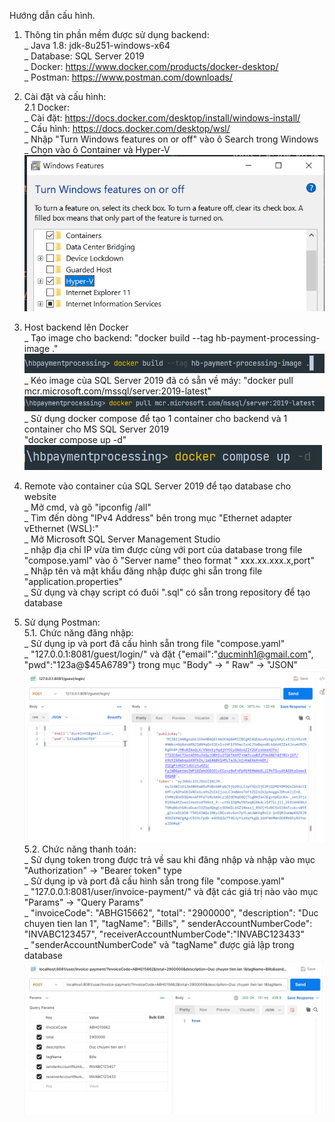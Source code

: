 Hướng dẫn cấu hình.</br>

1. Thông tin phần mềm được sử dụng backend:</br>
   _ Java 1.8: jdk-8u251-windows-x64 </br>
   _ Database: SQL Server 2019 </br>
   _ Docker: https://www.docker.com/products/docker-desktop/ <br/>
   _ Postman: https://www.postman.com/downloads/ <br/>

2. Cài đặt và cấu hình: </br>
   2.1 Docker: </br>
   _ Cài đặt: https://docs.docker.com/desktop/install/windows-install/ </br>
   _ Cấu hình: https://docs.docker.com/desktop/wsl/ </br>
   _ Nhập "Turn Windows features on or off" vào ô Search trong Windows </br>
   _ Chọn vào ô Container và Hyper-V </br>
   ![img_1.png](img_1.png) </br>
3. Host backend lên Docker </br>
   _ Tạo image cho backend: "docker build --tag hb-payment-processing-image ."<br/>
   ![img_2.png](img_2.png) <br/>
   _ Kéo image của SQL Server 2019 đã có sẵn về máy: "docker pull mcr.microsoft.com/mssql/server:2019-latest" <br/>
   ![img_3.png](img_3.png) <br/>
   _ Sử dụng docker compose để tạo 1 container cho backend và 1 container cho MS SQL Server 2019 <br/>
   "docker compose up -d" <br/>
   ![img_4.png](img_4.png) <br/>
4. Remote vào container của SQL Server 2019 để tạo database cho website <br/>
   _ Mở cmd, và gõ "ipconfig /all" <br/>
   _ Tìm đến dòng "IPv4 Address" bên trong mục "Ethernet adapter vEthernet (WSL):" <br/>
   _ Mở Microsoft SQL Server Management Studio <br/>
   _ nhập địa chỉ IP vừa tìm được cùng với port của database trong file "compose.yaml" vào ô "Server name" theo format "
   xxx.xx.xxx.x,port" <br/>
   _ Nhập tên và mật khẩu đăng nhập được ghi sẵn trong file "application.properties" </br>
   _ Sử dụng và chạy script có đuôi ".sql" có sẵn trong repository để tạo database </br>
5. Sử dụng Postman: </br>
   5.1. Chức năng đăng nhập: </br>
   _ Sử dụng ip và port đã cấu hình sẵn trong file "compose.yaml" </br>
   _  "127.0.0.1:8081/guest/login/" và đặt {"email":"ducminh1@gmail.com", "pwd":"123a@$45A6789"} trong mục "Body" -> "
   Raw" -> "JSON"</br>
   ![img_7.png](img_7.png) </br>
   5.2. Chức năng thanh toán: </br>
   _ Sử dụng token trong được trả về sau khi đăng nhập và nhập vào mục "Authorization" -> "Bearer token" type <br/>
   _ Sử dụng ip và port đã cấu hình sẵn trong file "compose.yaml" </br>
   _ "127.0.0.1:8081/user/invoice-payment/" và đặt các giá trị nào vào mục "Params" -> "Query Params" </br>
   _ "invoiceCode": "ABHG15662", "total": "2900000", "description": "Duc chuyen tien lan 1", "tagName": "Bills", "
   senderAccountNumberCode": "INVABC123457", "receiverAccountNumberCode":"INVABC123433" <br/>
   _ "senderAccountNumberCode" và "tagName" được giả lập trong database <br/> 
   ![img_8.png](img_8.png)
    
    
    
    
    
   